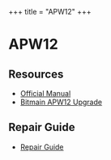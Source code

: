 +++
title = "APW12"
+++

# APW12

## Resources

- [Official Manual](/Bitmain-APW12-Manual.pdf)
- [Bitmain APW12 Upgrade](/Bitmain-APW12-Upgrade.pdf)

## Repair Guide

- [Repair Guide](/Bitmain-APW12-Repair-Guide.pdf)
